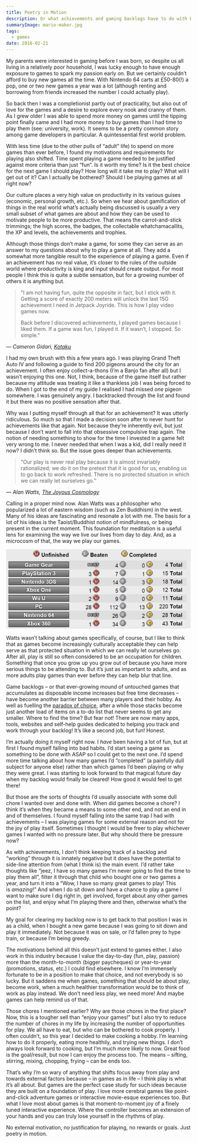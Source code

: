```yaml
---
title: Poetry in Motion
description: Or what achievements and gaming backlogs have to do with Eastern philosophy.
summaryImage: mario-maker.jpg
tags:
  - games
date: 2016-02-21
---
```

My parents were interested in gaming before I was born, so despite us all living in a relatively poor household, I was lucky enough to have enough exposure to games to spark my passion early on. But we certainly couldn’t afford to buy new games all the time. With Nintendo 64 carts at £50-80(!) a pop, one or two new games a year was a lot (although renting and borrowing from friends increased the number I could actually play).

So back then I was a completionist partly out of practicality, but also out of love for the games and a desire to explore every nook and cranny of them. As I grew older I was able to spend more money on games until the tipping point finally came and I had more money to buy games than I had time to play them (see: university, work). It seems to be a pretty common story among game developers in particular. A quintessential first world problem.

With less time (due to the other pulls of “adult” life) to spend on more games than ever before, I found my motivations and requirements for playing also shifted. Time spent playing a game needed to be justified against more criteria than just “fun”. Is it worth my time? Is it the best choice for the next game I should play? How long will it take me to play? What will I get out of it? Can I actually be bothered? Should I be playing games at all right now?

Our culture places a very high value on productivity in its various guises (economic, personal growth, etc.). So when we hear about gamification of things in the real world what’s actually being discussed is usually a very small subset of what games are about and how they can be used to motivate people to be more productive. That means the carrot-and-stick trimmings; the high scores, the badges, the collectable whatchamacallits, the XP and levels, the achievements and trophies.

Although those things don’t make a game, for some they can serve as an answer to my questions about why to play a game at all. They add a somewhat more tangible result to the experience of playing a game. Even if an achievement has no real value, it’s closer to the rules of the outside world where productivity is king and input should create output. For most people I think this is quite a subtle sensation, but for a growing number of others it is anything but.

> "I am not having fun, quite the opposite in fact, but I stick with it. Getting a score of exactly 200 meters will unlock the last 15G achievement I need in Jetpack Joyride. This is how I play video games now.
> 
> Back before I discovered achievements, I played games because I liked them. If a game was fun, I played it. If it wasn’t, I stopped. So simple."

<cite>— Cameron Gidari, [Kotaku](http://kotaku.com/achievements-have-ruined-how-i-play-games-510597650)</cite>

I had my own brush with this a few years ago. I was playing Grand Theft Auto IV and following a guide to find 200 pigeons around the city for an achievement. I often enjoy collect-a-thons (I’m a Banjo fan after all) but I wasn’t enjoying this one. Not, I think, because of the game itself but rather because my attitude was treating it like a thankless job I was being forced to do. When I got to the end of my guide I realised I had missed _one_ pigeon somewhere. I was genuinely angry. I backtracked through the list and found it but there was no positive sensation after that.

Why was I putting myself through all that for an achievement? It was utterly ridiculous. So much so that I made a decision soon after to never hunt for achievements like that again. Not because they’re inherently evil, but just because I don’t want to fall into that obsessive compulsive trap again. The notion of needing something to show for the time I invested in a game felt very wrong to me. I never needed that when I was a kid, did I really need it now? I didn’t think so. But the issue goes deeper than achievements.

> "Our play is never real play because it is almost invariably rationalized; we do it on the pretext that it is good for us, enabling us to go back to work refreshed. There is no protected situation in which we can really let ourselves go."

<cite>— Alan Watts, [The Joyous Cosmology](http://www.goodreads.com/book/show/903911.The_Joyous_Cosmology)</cite>

Calling in a proper mind now. Alan Watts was a philosopher who popularized a lot of eastern wisdom (such as Zen Buddhism) in the west. Many of his ideas are fascinating and resonate a lot with me. The basis for a lot of his ideas is the Taoist/Buddhist notion of mindfulness, or being present in the current moment. This foundation for meditation is a useful lens for examining the way we live our lives from day to day. And, as a microcosm of that, the way we play our games.

![Screenshot from Backloggery - the game backlog tracker](backlog.jpg "Screenshot from Backloggery – the game backlog tracker")

Watts wasn’t talking about games specifically, of course, but I like to think that as games become increasingly culturally acceptable they can help serve as that protected situation in which we can really let ourselves go. After all, play is still so often considered to be an occupation for children. Something that once you grow up you grow out of because you have more serious things to be attending to. But it’s just as important to adults, and as more adults play games than ever before they can help blur that line.

Game backlogs – or that ever-growing mound of untouched games that accumulates as disposable income increases but free time decreases – have become another barrier between many players and their hobby. As well as fuelling the [paradox of choice](https://www.google.co.uk/url?sa=t&rct=j&q=&esrc=s&source=web&cd=8&cad=rja&uact=8&ved=0ahUKEwjG24G2g4nLAhUEhhoKHfdaD60QtwIIPTAH&url=https%3A%2F%2Fwww.ted.com%2Ftalks%2Fbarry_schwartz_on_the_paradox_of_choice%3Flanguage%3Den&usg=AFQjCNH9BnTI86PKfHuPkI5A5EUEqoX1Tg&sig2=io1nUAwN7m5vqPlHaC3IMA), after a while those stacks become just another load of items on a to-do list that never seems to get any smaller. Where to find the time? But fear not! There are now many apps, tools, websites and self-help guides dedicated to helping you track and work through your backlog! It’s like a second job, but fun! Honest.

I’m actually doing it myself right now. I _have_ been having a lot of fun, but at first I found myself falling into bad habits. I’d start seeing a game as something to be done with ASAP so I could get to the next one. I’d spend more time talking about how many games I’d “completed” (a painfully dull subject for anyone else) rather than which games I’d been playing or why they were great. I was starting to look forward to that magical future day when my backlog would finally be cleared! How good it would feel to get there!

But those are the sorts of thoughts I’d usually associate with some dull chore I wanted over and done with. When did games become a chore? I think it’s when they became a means to some other end, and not an end in and of themselves. I found myself falling into the same trap I had with achievements – I was playing games for some external reason and not for the joy of play itself. Sometimes I thought I would be freer to play whichever games I wanted with no pressure later. But why should there be pressure now?

As with achievements, I don’t think keeping track of a backlog and “working” through it is innately negative but it does have the potential to side-line attention from (what I think is) the main event. I’d rather take thoughts like “jeez, I have so many games I’m never going to find the time to play them all”, filter it through that child who bought one or two games a year, and turn it into a “Wow, I have so many great games to play! This is _amazing_!” And when I do sit down and have a chance to play a game I want to make sure I dig right in, get involved, forget about any other games on the list, and enjoy what I’m playing there and then, otherwise what’s the point?

My goal for clearing my backlog now is to get back to that position I was in as a child, when I bought a new game because I was going to sit down and play it immediately. Not because it was on sale, or I’d fallen prey to hype train, or because I’m being greedy.

The motivations behind all this doesn’t just extend to games either. I also work in this industry because I value the day-to-day (fun, play, passion) more than the month-to-month (bigger paycheques) or year-to-year (promotions, status, etc.) I could find elsewhere. I know I’m immensely fortunate to be in a position to make that choice, and not everybody is so lucky. But it saddens me when games, something that should be about play, become work, when a much healthier transformation would be to think of work as play instead. We don’t need less play, we need more! And maybe games can help remind us of that.

Those chores I mentioned earlier? Why are those chores in the first place? Now, this is a tougher sell than “enjoy your games!” but I also try to reduce the number of chores in my life by increasing the number of opportunities for play. We all have to eat, but who can be bothered to cook properly. I often couldn’t, so this year I decided to make cooking a hobby. I’m learning how to do it properly, eating more healthily, and trying new things. I don’t always look forward to cooking, but I’m much more likely to now. Great food is the goal/result, but now I can enjoy the process too. The means – sifting, stirring, mixing, chopping, frying – can be ends too.

That’s why I’m so wary of anything that shifts focus away from play and towards external factors because – in games as in life – I think play is what it’s all about. But games are the perfect case study for such ideas because they are built on a foundation of play. I love more cerebral games like point-and-click adventure games or interactive movie-esque experiences too. But what I love most about games is that moment-to-moment joy of a finely tuned interactive experience. Where the controller becomes an extension of your hands and you can truly lose yourself in the rhythms of play.

No external motivation, no justification for playing, no rewards or goals. Just poetry in motion.